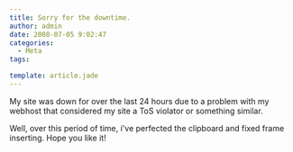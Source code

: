 ```yaml
---
title: Sorry for the downtime.
author: admin
date: 2008-07-05 9:02:47
categories:
  - Meta
tags: 

template: article.jade
---
```


My site was down for over the last 24 hours due to a problem with my webhost that considered my site a ToS violator or something similar.

Well, over this period of time, i've perfected the clipboard and fixed frame inserting. Hope you like it!
